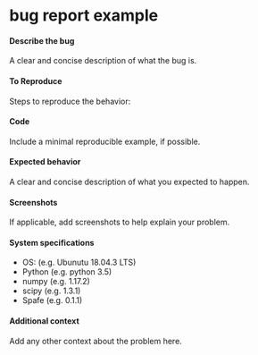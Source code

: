 bug report example
==================

#### Describe the bug

A clear and concise description of what the bug is.

#### To Reproduce

Steps to reproduce the behavior:

#### Code

Include a minimal reproducible example, if possible.

#### Expected behavior

A clear and concise description of what you expected to happen.

#### Screenshots

If applicable, add screenshots to help explain your problem.

#### System specifications

-	OS: (e.g. Ubunutu 18.04.3 LTS)
-	Python (e.g. python 3.5)
-	numpy (e.g. 1.17.2)
-	scipy (e.g. 1.3.1)
-	Spafe (e.g. 0.1.1)

#### Additional context

Add any other context about the problem here.
